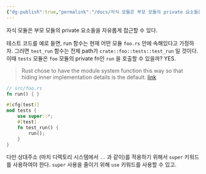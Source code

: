 ```yaml
---
{"dg-publish":true,"permalink":"/docs/자식 모듈은 부모 모듈의 private 요소들을 자유롭게 접근할 수 있다/","title":"자식 모듈은 부모 모듈의 private 요소들을 자유롭게 접근할 수 있다"}
---
```


자식 모듈은 부모 모듈의 private 요소들을 자유롭게 접근할 수 있다.

테스트 코드를 예로 들면, run 함수는 현재 어떤 모듈 `foo.rs` 안에 속해있다고 가정하자. 그러면 `test_run` 함수는 전체 path가 `crate::foo::tests::test_run` 일 것이다. 이때 `tests` 모듈은 `foo` 모듈의 private fn인 `run` 을 호출할 수 있을까? YES. 

> Rust chose to have the module system function this way so that hiding inner implementation details is the default. [link](https://rust-book.cs.brown.edu/ch07-03-paths-for-referring-to-an-item-in-the-module-tree.html)

```rust
// src/foo.rs
fn run() { }

#[cfg(test)]
mod tests {
	use super::*;
	#[test]
	fn test_run() {
		run();
	}
}
```

다만 상대주소 (마치 디렉토리 시스템에서 `..` 과 같이)를 적용하기 위해서 `super` 키워드를 사용하여야 한다. `super` 사용을 줄이기 위해 `use` 키워드를 사용할 수 있고.
